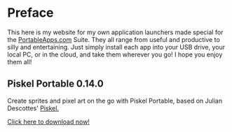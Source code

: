 # Preface
This here is my website for my own application launchers made special for the [PortableApps.com](https://PortableApps.com) Suite.  They all range from useful and productive to silly and entertaining.  Just simply install each app into your USB drive, your local PC, or in the cloud, and take them wherever you go!  I hope you enjoy them all!
## Piskel Portable 0.14.0
Create sprites and pixel art on the go with Piskel Portable, based on Julian Descottes' [Piskel.](https://piskelapp.com)

[Click here to download now!](https://github.com/StudioMFTechnologies/PortableApps/releases/tag/v0.14.0)
